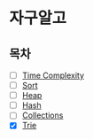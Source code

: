 # 자구알고

## 목차

-   [ ] [Time Complexity]()
-   [ ] [Sort]()
-   [ ] [Heap]()
-   [ ] [Hash]()
-   [ ] [Collections]()
-   [x] [Trie](https://github.com/ppobbi-study/CS_Study_Hub/blob/main/SelfStudy/%EB%82%98%EA%B1%B4/DataStructureAndAlgorithm/dsal_trie.md)
